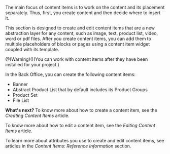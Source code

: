 The main focus of content items is to work on the content and its placement separately. Thus, first, you create content and then decide where to insert it.

This section is designed to create and edit content items that are a new abstraction layer for any content, such as image, text, product list, video, word or pdf files. After you create content items, you can add them to multiple placeholders of blocks or pages using a content item widget coupled with its template.

@(Warning)()(You can work with content items after they have been installed for your project.)

In the Back Office, you can create the following content items:

* Banner
* Abstract Product List that by default includes its Product Groups
* Product Set 
* File List

**What's next?**
To know more about how to create a content item, see the _Creating Content Items_ article.

To know more about how to edit a content item, see the _Editing Content Items_ article.

To learn more about attributes you use to create and edit content items, see articles in the _Content Items: Reference Information_ section.
